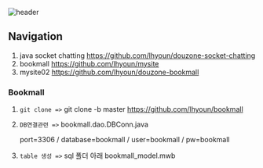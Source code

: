 ![header](https://capsule-render.vercel.app/api?type=waving&color=auto&height=300&section=header&text=이하윤%20평과과제2&fontSize=80&animation=fadeIn&fontAlignY=38&desc=Bookmall&descAlignY=51&descAlign=62)

## Navigation
1. java socket chatting 
    https://github.com/lhyoun/douzone-socket-chatting
2. bookmall 
    https://github.com/lhyoun/mysite
3. mysite02
    https://github.com/lhyoun/douzone-bookmall

### Bookmall

1. `git clone =>` git clone -b master https://github.com/lhyoun/bookmall

2. `DB연결관련 =>` bookmall.dao.DBConn.java

    port=3306 / database=bookmall / user=bookmall / pw=bookmall

3. `table 생성 =>` sql 폴더 아래 bookmall_model.mwb